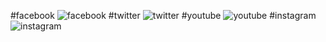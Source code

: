 #facebook
![facebook](https://github.com/Ruksana121/Codealpha_tasks-3/assets/153189505/b1f198ab-3b70-4dee-ad3a-ba908d6a212e)
#twitter
![twitter](https://github.com/Ruksana121/Codealpha_tasks-3/assets/153189505/0b92ef76-bb90-4172-a712-66fdb7274109)
#youtube
![youtube](https://github.com/Ruksana121/Codealpha_tasks-3/assets/153189505/c4e24159-1238-42aa-b581-9328a6c468a2)
#instagram
![instagram](https://github.com/Ruksana121/Codealpha_tasks-3/assets/153189505/6c6b2c74-5b77-4305-bddf-d04c195d89c2)
